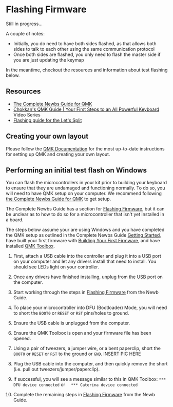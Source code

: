 # Flashing Firmware

Still in progress...

A couple of notes:

* Initially, you do need to have both sides flashed, as that allows both sides to talk to each other using the same communication protocol
* Once both sides are flashed, you only need to flash the master side if you are just updating the keymap

In the meantime, checkout the resources and information about test flashing below.

## Resources

* [The Complete Newbs Guide for QMK](https://docs.qmk.fm/newbs.html)
* [Chokkan's QMK Guide | Your First Steps to an All Powerful Keyboard](https://www.youtube.com/watch?v=-HLV6mUxNnU&list=PLYEUsdlqPD2a3kzQgnF98Prj-4IzZJGYG) Video Series
* [Flashing guide for the Let's Split](https://github.com/nicinabox/lets-split-guide/blob/master/flashing.md)


## Creating your own layout

Please follow the [QMK Documentation](https://docs.qmk.fm/) for the most up-to-date instructions for setting up QMK and creating your own layout.

## Performing an initial test flash on Windows

You can flash the microcontrollers in your kit prior to building your keyboard to ensure that they are undamaged and functioning normally. To do so, you will need to have QMK setup on your computer. We recommend following [the Complete Newbs Guide for QMK](https://docs.qmk.fm/newbs.html) to get setup.

The Complete Newbs Guide has a section for [Flashing Firmware](https://docs.qmk.fm/newbs.html), but it can be unclear as to how to do so for a microcontroller that isn't yet installed in a board.

The steps below assume your are using Windows and you have completed the QMK setup as outlined in the Complete Newbs Guide [Getting Started](https://docs.qmk.fm/newbs_getting_started.html), have built your first firmware with [Building Your First Firmware](https://docs.qmk.fm/newbs_building_firmware.html), and have installed [QMK Toolbox](https://github.com/qmk/qmk_toolbox/releases).

1. First, attach a USB cable into the controller and plug it into a USB port on your computer and let any drivers install that need to install. You should see LEDs light on your controller.
2. Once any drivers have finished installing, unplug from the USB port on the computer.
3. Start working through the steps in [Flashing Firmware](https://docs.qmk.fm/newbs.html) from the Newb Guide.
4. To place your microcontroller into DFU (Bootloader) Mode, you will need to short the `BOOT0` or `RESET` or `RST` pins/holes to ground.
  1. Ensure the USB cable is unplugged from the computer.
  2. Ensure the QMK Toolbox is open and your firmware file has been opened.
  3. Using a pair of tweezers, a jumper wire, or a bent paperclip, short the `BOOT0` or `RESET` or `RST` to the ground or `GND`. INSERT PIC HERE
  4. Plug the USB cable into the computer, and then quickly remove the short (i.e. pull out tweezers/jumper/paperclip).
  5. If successful, you will see a message similar to this in QMK Toolbox:
    ```
    *** DFU device connected
    ```
    or
    ```  
    *** Caterina device connected
    ```

5. Complete the remaining steps in [Flashing Firmware](https://docs.qmk.fm/newbs.html) from the Newb Guide.
